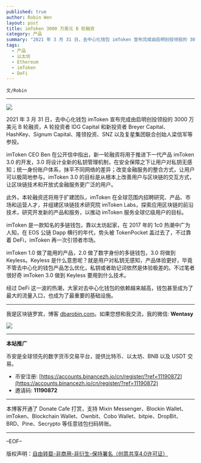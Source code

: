 ```yaml
---
published: true
author: Robin Wen
layout: post
title: imToken 3000 万美元 B 轮融资
category: 产品
summary: "2021 年 3 月 31 日，去中心化钱包 imToken 宣布完成由启明创投领投的 3000 万美元 B 轮融资，A 轮投资者 IDG Capital 和新投资者 Breyer Capital、HashKey、Signum Capital、隆领投资、SNZ 以及复星集团联合创始人梁信军等参投。"
tags:
  - 产品
  - 以太坊
  - Ethereum
  - imToken
  - DeFi
---
```


`文/Robin`

***

![](https://cdn.dbarobin.com/cb1wv7b.png)

2021 年 3 月 31 日，去中心化钱包 imToken 宣布完成由启明创投领投的 3000 万美元 B 轮融资，A 轮投资者 IDG Capital 和新投资者 Breyer Capital、HashKey、Signum Capital、隆领投资、SNZ 以及复星集团联合创始人梁信军等参投。

imToken CEO Ben 在公开信中指出，新一轮融资将用于推进下一代产品 imToken 3.0 的开发，3.0 将设计全新的私钥管理机制，在安全保障之下让用户对私钥无感知；统一身份账户体系，抹平不同网络的差异；改变金融服务的整合方式，让用户可以极简地参与。imToken 3.0 的目标是从根本上改善用户与区块链的交互方式，让区块链技术和开放式金融服务更广泛的用户。

此外，本轮融资还将用于扩建团队，imToken 在全球范围内招聘研究、产品、市场和运营人才，并组建区块链技术研究院 imToken Labs，探索应用区块链的前沿技术，研究开发新的产品和服务，以推动 imToken 服务全球亿级用户的目标。

imToken 是一款知名的多链钱包，靠以太坊起家，在 2017 年的 1c0 热潮中广为人知，在 EOS 公链 Dapp 横行的年代，势头被 TokenPocket 盖过去了，不过靠着 DeFi，imToken 再一次引领者市场。

imToken 1.0 做了能用的产品，2.0 做了数字身份的多链钱包，3.0 将做到 Keyless。Keyless 是什么意思呢？就是用户对私钥无感知，产品体验更好，毕竟不管去中心化的钱包产品怎么优化，私钥或者助记词依然是体验极差的。不过笔者很好奇 imToken 3.0 做到 Keyless 要用到什么技术。

经过 DeFi 这一波的热潮，大家对去中心化钱包的依赖越来越高，钱包甚至成为了最大的流量入口，也成为了最重要的基础设施。

***

我是区块链罗宾，博客 [dbarobin.com](https://dbarobin.com/)。如果您想和我交流，我的微信: **Wentasy**

![](https://cdn.dbarobin.com/v4yywe2.png)

***

**本站推广**

币安是全球领先的数字货币交易平台，提供比特币、以太坊、BNB 以及 USDT 交易。

* 币安注册: [https://accounts.binancezh.io/cn/register/?ref=11190872](https://accounts.binancezh.io/cn/register/?ref=11190872)
* 邀请码: **11190872**

***

本博客开通了 Donate Cafe 打赏，支持 Mixin Messenger、Blockin Wallet、imToken、Blockchain Wallet、Ownbit、Cobo Wallet、bitpie、DropBit、BRD、Pine、Secrypto 等任意钱包扫码转账。

<center>
    <div class="--donate-button"
         data-button-id="f8b9df0d-af9a-460d-8258-d3f435445075"
    ></div>
</center>

***

–EOF–

版权声明：[自由转载-非商用-非衍生-保持署名（创意共享4.0许可证）](http://creativecommons.org/licenses/by-nc-nd/4.0/deed.zh)